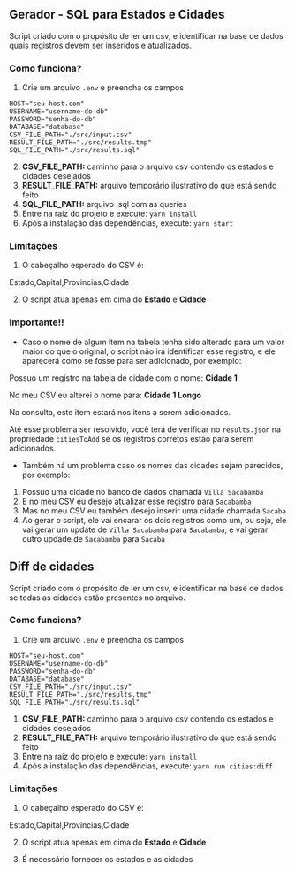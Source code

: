 ## Gerador - SQL para Estados e Cidades

Script criado com o propósito de ler um csv, e identificar na base de dados quais registros devem ser inseridos e atualizados.

### Como funciona?

1. Crie um arquivo `.env` e preencha os campos

```
HOST="seu-host.com"
USERNAME="username-do-db"
PASSWORD="senha-do-db"
DATABASE="database"
CSV_FILE_PATH="./src/input.csv"
RESULT_FILE_PATH="./src/results.tmp"
SQL_FILE_PATH="./src/results.sql"
```

2. **CSV_FILE_PATH:** caminho para o arquivo csv contendo os estados e cidades desejados
3. **RESULT_FILE_PATH:** arquivo temporário ilustrativo do que está sendo feito
4. **SQL_FILE_PATH:** arquivo .sql com as queries
5. Entre na raiz do projeto e execute: `yarn install`
6. Após a instalação das dependências, execute: `yarn start`

### Limitações

1. O cabeçalho esperado do CSV é:

Estado,Capital,Provincias,Cidade

2. O script atua apenas em cima do **Estado** e **Cidade**


### Importante!!

- Caso o nome de algum item na tabela tenha sido alterado para um valor maior do que o original, o script não irá identificar esse registro, e ele aparecerá como se fosse para ser adicionado, por exemplo: 

Possuo um registro na tabela de cidade com o nome: **Cidade 1**

No meu CSV eu alterei o nome para: **Cidade 1 Longo**

Na consulta, este item estará nos itens a serem adicionados.

Até esse problema ser resolvido, você terá de verificar no `results.json` na propriedade `citiesToAdd` se os registros corretos estão para serem adicionados.

- Também há um problema caso os nomes das cidades sejam parecidos, por exemplo:

1. Possuo uma cidade no banco de dados chamada `Villa Sacabamba`
2. E no meu CSV eu desejo atualizar esse registro para `Sacabamba`
3. Mas no meu CSV eu também desejo inserir uma cidade chamada `Sacaba`
4. Ao gerar o script, ele vai encarar os dois registros como um, ou seja, ele vai gerar um update de `Villa Sacabamba` para `Sacabamba`, e vai gerar outro updade de `Sacabamba` para `Sacaba`


## Diff de cidades

Script criado com o propósito de ler um csv, e identificar na base de dados se todas as cidades estão presentes no arquivo.

### Como funciona?

1. Crie um arquivo `.env` e preencha os campos

```
HOST="seu-host.com"
USERNAME="username-do-db"
PASSWORD="senha-do-db"
DATABASE="database"
CSV_FILE_PATH="./src/input.csv"
RESULT_FILE_PATH="./src/results.tmp"
SQL_FILE_PATH="./src/results.sql"
```

1. **CSV_FILE_PATH:** caminho para o arquivo csv contendo os estados e cidades desejados
2. **RESULT_FILE_PATH:** arquivo temporário ilustrativo do que está sendo feito
3. Entre na raiz do projeto e execute: `yarn install`
4. Após a instalação das dependências, execute: `yarn run cities:diff`

### Limitações

1. O cabeçalho esperado do CSV é:

Estado,Capital,Provincias,Cidade

2. O script atua apenas em cima do **Estado** e **Cidade**

3. É necessário fornecer os estados e as cidades
